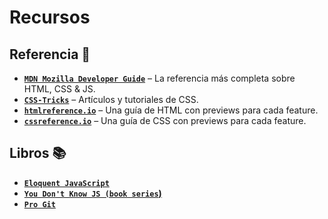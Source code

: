 # Recursos

## Referencia :dragon:

- **[`MDN Mozilla Developer Guide`](https://developer.mozilla.org/en-US/)** – La referencia más completa sobre HTML, CSS & JS.
- **[`CSS-Tricks`](https://css-tricks.com/)** – Artículos y tutoriales de CSS.
- **[`htmlreference.io`](https://htmlreference.io/)** – Una guía de HTML con previews para cada feature. 
- **[`cssreference.io`](https://cssreference.io/)** – Una guía de CSS con previews para cada feature.

## Libros :books:

- **[`Eloquent JavaScript`](https://eloquentjavascript.net/)**
- **[`You Don't Know JS (book series`)](https://github.com/getify/You-Dont-Know-JS)**
- **[`Pro Git`](https://git-scm.com/book/en/v2)**
